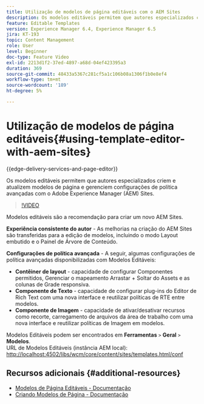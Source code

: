 ```yaml
---
title: Utilização de modelos de página editáveis com o AEM Sites
description: Os modelos editáveis permitem que autores especializados criem e atualizem modelos de página e gerenciem configurações de política avançadas com o AEM Sites.
feature: Editable Templates
version: Experience Manager 6.4, Experience Manager 6.5
jira: KT-193
topic: Content Management
role: User
level: Beginner
doc-type: Feature Video
exl-id: 2213d1f2-37ed-4897-a68d-04ef423395a3
duration: 369
source-git-commit: 48433a5367c281cf5a1c106b08a1306f1b0e8ef4
workflow-type: tm+mt
source-wordcount: '189'
ht-degree: 5%

---
```


# Utilização de modelos de página editáveis{#using-template-editor-with-aem-sites}

{{edge-delivery-services-and-page-editor}}

Os modelos editáveis permitem que autores especializados criem e atualizem modelos de página e gerenciem configurações de política avançadas com o Adobe Experience Manager (AEM) Sites.

>[!VIDEO](https://video.tv.adobe.com/v/326784?quality=12&learn=on)

Modelos editáveis são a recomendação para criar um novo AEM Sites.

**Experiência consistente do autor** - As melhorias na criação do AEM Sites são transferidas para a edição de modelos, incluindo o modo Layout embutido e o Painel de Árvore de Conteúdo.

**Configurações de política avançada** - A seguir, algumas configurações de política avançadas disponibilizadas com Modelos Editáveis:

* **Contêiner de layout** - capacidade de configurar Componentes permitidos, Gerenciar o mapeamento Arrastar + Soltar do Assets e as colunas de Grade responsiva.
* **Componente de Texto** - capacidade de configurar plug-ins do Editor de Rich Text com uma nova interface e reutilizar políticas de RTE entre modelos.
* **Componente de Imagem** - capacidade de ativar/desativar recursos como recorte, carregamento de arquivos da área de trabalho com uma nova interface e reutilizar políticas de Imagem em modelos.

Modelos Editáveis podem ser encontrados em **Ferramentas** `>` **Geral** `>` **Modelos**.\
URL de Modelos Editáveis (instância AEM local): [http://localhost:4502/libs/wcm/core/content/sites/templates.html/conf](http://localhost:4502/libs/wcm/core/content/sites/templates.html/conf)

## Recursos adicionais {#additional-resources}

* [Modelos de Página Editáveis - Documentação](https://experienceleague.adobe.com/docs/experience-manager-65/developing/platform/templates/page-templates-editable.html?lang=pt-BR)
* [Criando Modelos de Página - Documentação](https://experienceleague.adobe.com/docs/experience-manager-65/authoring/siteandpage/templates.html?lang=pt-BR)
